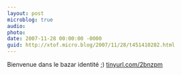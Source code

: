 ```yaml
---
layout: post
microblog: true
audio: 
photo: 
date: 2007-11-28 00:00:00 -0000
guid: http://xtof.micro.blog/2007/11/28/t451410282.html
---
```

Bienvenue dans le bazar identité ;)  [tinyurl.com/2bnzpm](http://tinyurl.com/2bnzpm)
